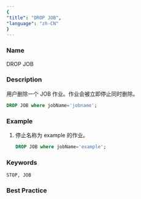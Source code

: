 ```yaml
---
{
"title": "DROP JOB",
"language": "zh-CN"
}
---
```


<!--
Licensed to the Apache Software Foundation (ASF) under one
or more contributor license agreements.  See the NOTICE file
distributed with this work for additional information
regarding copyright ownership.  The ASF licenses this file
to you under the Apache License, Version 2.0 (the
"License"); you may not use this file except in compliance
with the License.  You may obtain a copy of the License at

  http://www.apache.org/licenses/LICENSE-2.0

Unless required by applicable law or agreed to in writing,
software distributed under the License is distributed on an
"AS IS" BASIS, WITHOUT WARRANTIES OR CONDITIONS OF ANY
KIND, either express or implied.  See the License for the
specific language governing permissions and limitations
under the License.
-->

### Name

DROP JOB

### Description

用户删除一个 JOB 作业。作业会被立即停止同时删除。

```sql
DROP JOB where jobName='jobname';
```

### Example

1. 停止名称为 example 的作业。

   ```sql
   DROP JOB where jobName='example';
   ```

### Keywords

    STOP, JOB

### Best Practice

